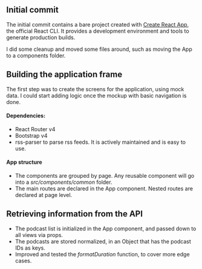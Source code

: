## Initial commit

The initial commit contains a bare project created with [Create React App](https://github.com/facebookincubator/create-react-appr), the official React CLI. It provides a development environment and tools to generate production builds. 

I did some cleanup and moved some files around, such as moving the App to a components folder.

## Building the application frame

The first step was to create the screens for the application, using mock data. I could start adding logic once the mockup with basic navigation is done.

#### Dependencies:

- React Router v4
- Bootstrap v4
- rss-parser to parse rss feeds. It is actively maintained and is easy to use.

#### App structure

- The components are grouped by page. Any reusable component will go into a *src/components/common* folder.
- The main routes are declared in the App component. Nested routes are declared at page level.

## Retrieving information from the API

- The podcast list is initialized in the App component, and passed down to all views via props.
- The podcasts are stored normalized, in an Object that has the podcast IDs as keys.
- Improved and tested the *formatDuration* function, to cover more edge cases.
